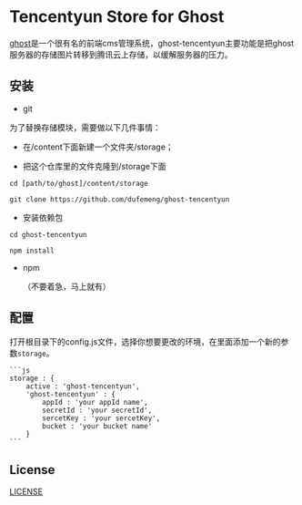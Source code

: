 # Tencentyun Store for Ghost

[ghost](https://github.com/dufemeng/Ghost)是一个很有名的前端cms管理系统，ghost-tencentyun主要功能是把ghost服务器的存储图片转移到腾讯云上存储，以缓解服务器的压力。

## 安装

- git

为了替换存储模块，需要做以下几件事情：

- 在/content下面新建一个文件夹/storage；

- 把这个仓库里的文件克隆到/storage下面


``` 
cd [path/to/ghost]/content/storage

git clone https://github.com/dufemeng/ghost-tencentyun
```

- 安装依赖包


```
cd ghost-tencentyun

npm install
```
	
- npm
	
	（不要着急，马上就有）


## 配置

打开根目录下的config.js文件，选择你想要更改的环境，在里面添加一个新的参数`storage`。
    
    ```js
    storage : {
    	active : 'ghost-tencentyun',
    	'ghost-tencentyun' : {
    		appId : 'your appId name',
    		secretId : 'your secretId',
    		sercetKey : 'your sercetKey',
    		bucket : 'your bucket name'
    	}    
    ```

## License

[LICENSE](LICENSE)

